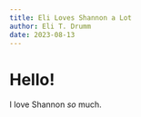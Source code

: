 ```yaml
---
title: Eli Loves Shannon a Lot
author: Eli T. Drumm
date: 2023-08-13
---
```


# Hello!

I love Shannon *so* much.